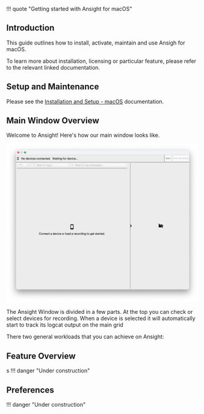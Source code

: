 !!! quote "Getting started with Ansight for macOS"

## Introduction

This guide outlines how to install, activate, maintain and use Ansigh for macOS.

To learn more about installation, licensing or particular feature, please refer to the relevant linked documentation.

## Setup and Maintenance

Please see the [Installation and Setup - macOS](../setup/installation-and-setup.md) documentation.

## Main Window Overview

Welcome to Ansight! Here's how our main window looks like.

![](/img/quickstarts/main-window.png)

The Ansight Window is divided in a few parts. At the top you can check or select devices for recording. When a device is selected it will automatically start to track its logcat output on the main grid 

There two general workloads that you can achieve on Ansight:


## Feature Overview
s
!!! danger "Under construction"

## Preferences

!!! danger "Under construction"

